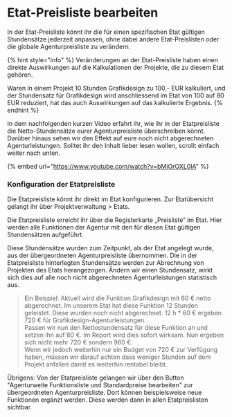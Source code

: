 # Etat-Preisliste bearbeiten

In der Etat-Preisliste könnt ihr die für einen spezifischen Etat gültigen Stundensätze jederzeit anpassen, ohne dabei andere Etat-Preislisten oder die globale Agenturpreisliste zu verändern.

{% hint style="info" %}
Veränderungen an der Etat-Preisliste haben einen direkte Auswirkungen auf die Kalkulationen der Projekte, die zu diesem Etat gehören.

Waren in einem Projekt 10 Stunden Grafikdesign zu 100,- EUR kalkuliert, und der Stundensatz für Grafikdesign wird anschliessend im Etat von 100 auf 80 EUR reduziert, hat das auch Auswirkungen auf das kalkulierte Ergebnis.
{% endhint %}

In dem nachfolgenden kurzen Video erfahrt ihr, wie ihr in der Etatpreisliste die Netto-Stundensätze eurer Agenturpreisliste überschreiben könnt. Darüber hinaus sehen wir den Effekt auf eure noch nicht abgerechneten Agenturleistungen. Solltet ihr den Inhalt lieber lesen wollen, scrollt einfach weiter nach unten.

{% embed url="https://www.youtube.com/watch?v=bMiOrOXL0lA" %}

### Konfiguration der Etatpreisliste

Die Etatpreisliste könnt ihr direkt im Etat konfigurieren. Zur Etatübersicht gelangt ihr über Projektverwaltung &gt; Etats.

Die Etatpreisliste erreicht ihr über die Registerkarte „Preisliste“ im Etat. Hier werden alle Funktionen der Agentur mit den für diesen Etat gültigen Stundensätzen aufgeführt.

Diese Stundensätze wurden zum Zeitpunkt, als der Etat angelegt wurde, aus der übergeordneten Agenturpreisliste übernommen. Die in der Etatpreisliste hinterlegten Stundensätze werden zur Abrechnung von Projekten des Etats herangezogen. Ändern wir einen Stundensatz, wirkt sich dies auf alle noch nicht abgerechneten Agenturleistungen statistisch aus.

> Ein Beispiel: Aktuell wird die Funktion Grafikdesign mit 60 € netto abgerechnet. Im unserem Etat hat diese Funktion 12 Stunden geleistet. Diese wurden noch nicht abgerechnet. 12 h \* 60 € ergeben 720 € für Grafikdesign-Agenturleistungen.   
> Passen wir nun den Nettostundensatz für diese Funktion an und setzen ihn auf 80 €. Im Report wird dies sofort wirksam. Nun ergeben sich nicht mehr 720 € sondern 960 €.  
> Wenn wir jedoch weiterhin nur ein Budget von 720 € zur Verfügung haben, müssen wir darauf achten dass weniger Stunden auf dem Projekt anfallen damit es weiterhin rentabel bleibt.

Übrigens: Von der Etatpreisliste gelangen wir über den Button "Agenturweite Funktionsliste und Standardpreise bearbeiten" zur übergeordneten Agenturpreisliste. Dort können beispielsweise neue Funktionen ergänzt werden. Diese werden dann in allen Etatpreislisten sichtbar.

